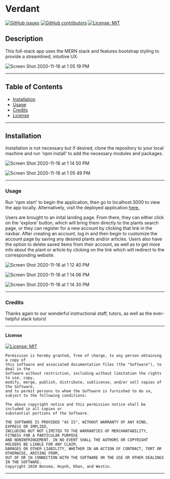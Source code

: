 # Verdant

[![GitHub issues](https://img.shields.io/github/issues/Naereen/StrapDown.js.svg)](https://GitHub.com/Naereen/StrapDown.js/issues/) [![GitHub contributors](https://img.shields.io/github/contributors/Naereen/StrapDown.js.svg)](https://GitHub.com/Naereen/StrapDown.js/graphs/contributors/) [![License: MIT](https://img.shields.io/badge/License-MIT-yellow.svg)](https://opensource.org/licenses/MIT)

## Description

This full-stack app uses the MERN stack and features bootstrap styling to provide a streamlined, intuitive UX.

![Screen Shot 2020-11-16 at 1 05 19 PM](https://user-images.githubusercontent.com/69770137/99292540-5758f400-280f-11eb-93f7-c3299670bd29.png)

---

## Table of Contents

- [Installation](#installation)
- [Usage](#usage)
- [Credits](#credits)
- [License](#license)

---

## Installation

Installation is not necessary but if desired, clone the repository to your local machine and run 'npm install' to add the necessary modules and packages.

![Screen Shot 2020-11-16 at 1 14 50 PM](https://user-images.githubusercontent.com/69770137/99292670-8d967380-280f-11eb-8baa-8b8326d7d2cf.png)

![Screen Shot 2020-11-16 at 1 05 49 PM](https://user-images.githubusercontent.com/69770137/99292567-62ac1f80-280f-11eb-8141-6e81a32afbb1.png)

---

### Usage

Run 'npm start' to begin the application, then go to localhost:3000 to view the app locally. Alternatively, visit the deployed application [here.](https://verdant-thumbs.herokuapp.com/)

Users are brought to an inital landing page. From there, they can either click on the 'explore' button, which will bring them directly to the plants search page, or they can register for a new account by clicking that link in the navbar. After creating an account, log in and then begin to customize the account page by saving any desired plants and/or articles. Users also have the option to delete saved items from their account, as well as to get more info about the plant or article by clicking on the link which will redirect to the corresponding website.

![Screen Shot 2020-11-16 at 1 12 40 PM](https://user-images.githubusercontent.com/69770137/99292585-68a20080-280f-11eb-9498-38b2718dad30.png)

![Screen Shot 2020-11-16 at 1 14 06 PM](https://user-images.githubusercontent.com/69770137/99292642-81121b00-280f-11eb-9faf-2dfab5401704.png)

![Screen Shot 2020-11-16 at 1 14 30 PM](https://user-images.githubusercontent.com/69770137/99292654-85d6cf00-280f-11eb-995d-8b12b1a782a8.png)

---

### Credits

Thanks again to our wonderful instructional staff, tutors, as well as the ever-helpful slack tutors!

---

#### License

[![License: MIT](https://img.shields.io/badge/License-MIT-yellow.svg)](https://opensource.org/licenses/MIT)

    Permission is hereby granted, free of charge, to any person obtaining a copy of
    this software and associated documentation files (the "Software"), to deal in the
    Software without restriction, including without limitation the rights to use, copy,
    modify, merge, publish, distribute, sublicense, and/or sell copies of the Software,
    and to permit persons to whom the Software is furnished to do so, subject to the following conditions:

    The above copyright notice and this permission notice shall be included in all copies or
    substantial portions of the Software.

    THE SOFTWARE IS PROVIDED "AS IS", WITHOUT WARRANTY OF ANY KIND, EXPRESS OR IMPLIED,
    INCLUDING BUT NOT LIMITED TO THE WARRANTIES OF MERCHANTABILITY, FITNESS FOR A PARTICULAR PURPOSE
    AND NONINFRINGEMENT. IN NO EVENT SHALL THE AUTHORS OR COPYRIGHT HOLDERS BE LIABLE FOR ANY CLAIM,
    DAMAGES OR OTHER LIABILITY, WHETHER IN AN ACTION OF CONTRACT, TORT OR OTHERWISE, ARISING FROM,
    OUT OF OR IN CONNECTION WITH THE SOFTWARE OR THE USE OR OTHER DEALINGS IN THE SOFTWARE.
    Copyright 2020 Bonsma, Huynh, Khan, and Westin.

---
